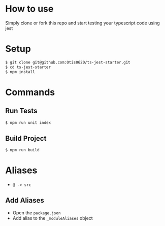 # How to use

Simply clone or fork this repo and start testing your typescript code using jest

# Setup

```bash
$ git clone git@github.com:Otis0620/ts-jest-starter.git
$ cd ts-jest-starter
$ npm install

```

# Commands

## Run Tests

```bash
$ npm run unit index

```

## Build Project

```bash
$ npm run build

```

# Aliases

- `@ -> src`

## Add Aliases

- Open the `package.json`
- Add alias to the `_moduleAliases` object
